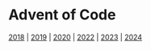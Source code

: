 # Advent of Code

[2018](/2018) | [2019](/2019) | [2020](/2020) | [2022](/2022) | [2023](/2023) | [2024](/2024)
